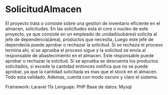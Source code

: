 # SolicitudAlmacen
El proyecto trata o consiste sobre una gestion de inventario eficiente en el almacen, solicitudes. En las solicitudes esta el core o nucleo de este proyecto, ya que consiste en un empleado de unidad(subárea) solicita al jefe de dependencia(área), productos que necesita, Luego este jefe de dependecia puede aprobar o rechazar la solicitud. Si se rechaza el proceso termina ahi, si se aprueba el proceso sigue y la solicitud se envia al responsable de abastecimiento en el almacen. Este responsable puede aprobar o rechazar la solcitud. Si se aprueba se descuenta los productos solicitados, si excede la cantidad entonces notifica que no se puede aprobar, ya que la cantidad solicitada es mas que el stock en el almacen. Todo esta validado. Ademas, cuenta con modo oscuro y claro el sistema.

Framework: Laravel 11x
Lenguaje: PHP
Base de datos: Mysql
